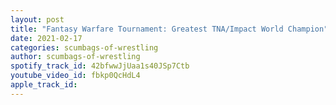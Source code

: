 ```yaml
---
layout: post
title: "Fantasy Warfare Tournament: Greatest TNA/Impact World Champion"
date: 2021-02-17
categories: scumbags-of-wrestling
author: scumbags-of-wrestling
spotify_track_id: 42bfwwJjUaa1s40JSp7Ctb
youtube_video_id: fbkp0QcHdL4
apple_track_id: 
---
```

